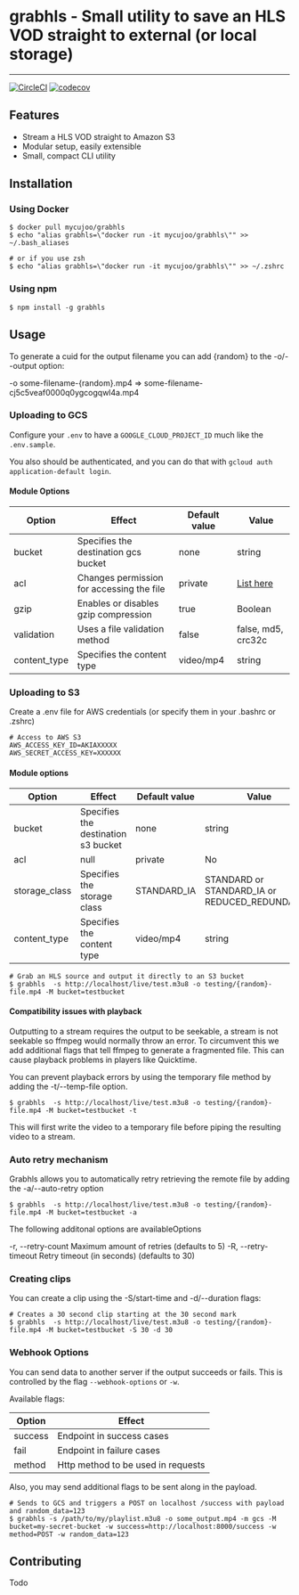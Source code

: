 # grabhls - Small utility to save an HLS VOD straight to external (or local storage)
---------------------------------------

[![CircleCI](https://circleci.com/gh/mycujoo/grabhls.svg?style=svg)](https://circleci.com/gh/mycujoo/grabhls)
[![codecov](https://codecov.io/gh/mycujoo/grabhls/branch/master/graph/badge.svg)](https://codecov.io/gh/mycujoo/grabhls)

## Features

* Stream a HLS VOD straight to Amazon S3
* Modular setup, easily extensible
* Small, compact CLI utility

## Installation

### Using Docker
```
$ docker pull mycujoo/grabhls
$ echo "alias grabhls=\"docker run -it mycujoo/grabhls\"" >> ~/.bash_aliases

# or if you use zsh
$ echo "alias grabhls=\"docker run -it mycujoo/grabhls\"" >> ~/.zshrc
```

### Using npm

```
$ npm install -g grabhls
```

## Usage

To generate a cuid for the output filename you can add {random} to the -o/--output option:

-o some-filename-{random}.mp4 => some-filename-cj5c5veaf0000q0ygcogqwl4a.mp4

### Uploading to GCS

Configure your `.env` to have a `GOOGLE_CLOUD_PROJECT_ID` much like the `.env.sample`.

You also should be authenticated, and you can do that with `gcloud auth application-default login`.

#### Module Options

| Option        | Effect                              | Default value | Value                                         |
|---------------|-------------------------------------|---------------|-----------------------------------------------|
| bucket        | Specifies the destination gcs bucket | none          | string                                        |
| acl           | Changes permission for accessing the file                                | private       | [List here](https://cloud.google.com/storage/docs/access-control/lists#predefined-acl)                                            |
| gzip | Enables or disables gzip compression         | true   | Boolean |
| validation | Uses a file validation method | false | false, md5, crc32c |
| content_type  | Specifies the content type          | video/mp4     | string                                        |


### Uploading to S3

Create a .env file for AWS credentials (or specify them in your .bashrc or .zshrc)

```
# Access to AWS S3
AWS_ACCESS_KEY_ID=AKIAXXXXX
AWS_SECRET_ACCESS_KEY=XXXXXX

```

#### Module options

| Option        | Effect                              | Default value | Value                                         |
|---------------|-------------------------------------|---------------|-----------------------------------------------|
| bucket        | Specifies the destination s3 bucket | none          | string                                        |
| acl           | null                                | private       | No                                            |
| storage_class | Specifies the storage class         | STANDARD_IA   | STANDARD or STANDARD_IA or REDUCED_REDUNDANCY |
| content_type  | Specifies the content type          | video/mp4     | string                                        |

```
# Grab an HLS source and output it directly to an S3 bucket
$ grabhls  -s http://localhost/live/test.m3u8 -o testing/{random}-file.mp4 -M bucket=testbucket
```

#### Compatibility issues with playback

Outputting to a stream requires the output to be seekable, a stream is not seekable so ffmpeg would normally throw an error.
To circumvent this we add additional flags that tell ffmpeg to generate a fragmented file. This can cause playback problems in players like Quicktime.

You can prevent playback errors by using the temporary file method by adding the -t/--temp-file option.

```
$ grabhls  -s http://localhost/live/test.m3u8 -o testing/{random}-file.mp4 -M bucket=testbucket -t
```

This will first write the video to a temporary file before piping the resulting video to a stream.

### Auto retry mechanism

Grabhls allows you to automatically retry retrieving the remote file by adding the -a/--auto-retry option

```
$ grabhls  -s http://localhost/live/test.m3u8 -o testing/{random}-file.mp4 -M bucket=testbucket -a
```

The following additonal options are availableOptions

-r, --retry-count <n>    Maximum amount of retries (defaults to 5)
-R, --retry-timeout <n>  Retry timeout (in seconds) (defaults to 30)

### Creating clips

You can create a clip using the -S/start-time and -d/--duration flags:

```
# Creates a 30 second clip starting at the 30 second mark
$ grabhls  -s http://localhost/live/test.m3u8 -o testing/{random}-file.mp4 -M bucket=testbucket -S 30 -d 30
```

### Webhook Options

You can send data to another server if the output succeeds or fails.
This is controlled by the flag `--webhook-options` or `-w`.

Available flags:

| Option    | Effect                              |
|-----------|-------------------------------------|
| success   | Endpoint in success cases           |
| fail      | Endpoint in failure cases           |
| method    | Http method to be used in requests  |

Also, you may send additional flags to be sent along in the payload.

```
# Sends to GCS and triggers a POST on localhost /success with payload and random_data=123
$ grabhls -s /path/to/my/playlist.m3u8 -o some_output.mp4 -m gcs -M bucket=my-secret-bucket -w success=http://localhost:8000/success -w method=POST -w random_data=123
```

## Contributing
Todo
